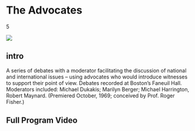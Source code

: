 # The Advocates

5

![](https://s3.amazonaws.com/openvault.wgbh.org/special_collections/advocates/advocates.png)

## intro

A series of debates with a moderator facilitating the discussion of national 
and international issues – using advocates who would introduce witnesses to 
support their point of view. Debates recorded at Boston’s Faneuil Hall. 
Moderators included: Michael Dukakis; Marilyn Berger; Michael Harrington, 
Robert Maynard. (Premiered October, 1969; conceived by Prof. Roger Fisher.)

## Full Program Video

[](http://localhost:3000/catalog?f[special_collection_tags][]=advocates_full_program)
